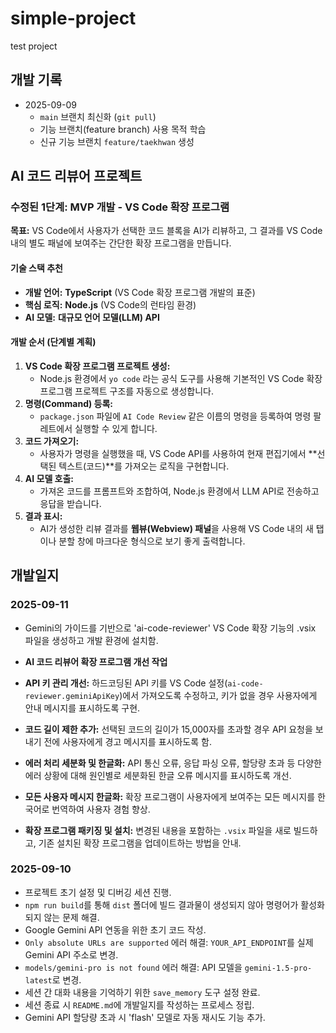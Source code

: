 # simple-project
test project

## 개발 기록
- 2025-09-09
  - `main` 브랜치 최신화 (`git pull`)
  - 기능 브랜치(feature branch) 사용 목적 학습
  - 신규 기능 브랜치 `feature/taekhwan` 생성

## AI 코드 리뷰어 프로젝트

### 수정된 1단계: MVP 개발 - VS Code 확장 프로그램

**목표:** VS Code에서 사용자가 선택한 코드 블록을 AI가 리뷰하고, 그 결과를 VS Code 내의 별도 패널에 보여주는 간단한 확장 프로그램을 만듭니다.

#### 기술 스택 추천
*   **개발 언어:** **TypeScript** (VS Code 확장 프로그램 개발의 표준)
*   **핵심 로직:** **Node.js** (VS Code의 런타임 환경)
*   **AI 모델:** **대규모 언어 모델(LLM) API**

#### 개발 순서 (단계별 계획)
1.  **VS Code 확장 프로그램 프로젝트 생성:**
    *   Node.js 환경에서 `yo code` 라는 공식 도구를 사용해 기본적인 VS Code 확장 프로그램 프로젝트 구조를 자동으로 생성합니다.
2.  **명령(Command) 등록:**
    *   `package.json` 파일에 `AI Code Review` 같은 이름의 명령을 등록하여 명령 팔레트에서 실행할 수 있게 합니다.
3.  **코드 가져오기:**
    *   사용자가 명령을 실행했을 때, VS Code API를 사용하여 현재 편집기에서 **선택된 텍스트(코드)**를 가져오는 로직을 구현합니다.
4.  **AI 모델 호출:**
    *   가져온 코드를 프롬프트와 조합하여, Node.js 환경에서 LLM API로 전송하고 응답을 받습니다.
5.  **결과 표시:**
    *   AI가 생성한 리뷰 결과를 **웹뷰(Webview) 패널**을 사용해 VS Code 내의 새 탭이나 분할 창에 마크다운 형식으로 보기 좋게 출력합니다.


## 개발일지

### 2025-09-11

*   Gemini의 가이드를 기반으로 'ai-code-reviewer' VS Code 확장 기능의 .vsix 파일을 생성하고 개발 환경에 설치함.

*   **AI 코드 리뷰어 확장 프로그램 개선 작업**
*   **API 키 관리 개선:** 하드코딩된 API 키를 VS Code 설정(`ai-code-reviewer.geminiApiKey`)에서 가져오도록 수정하고, 키가 없을 경우 사용자에게 안내 메시지를 표시하도록 구현.
*   **코드 길이 제한 추가:** 선택된 코드의 길이가 15,000자를 초과할 경우 API 요청을 보내기 전에 사용자에게 경고 메시지를 표시하도록 함.
*   **에러 처리 세분화 및 한글화:** API 통신 오류, 응답 파싱 오류, 할당량 초과 등 다양한 에러 상황에 대해 원인별로 세분화된 한글 오류 메시지를 표시하도록 개선.
*   **모든 사용자 메시지 한글화:** 확장 프로그램이 사용자에게 보여주는 모든 메시지를 한국어로 번역하여 사용자 경험 향상.
*   **확장 프로그램 패키징 및 설치:** 변경된 내용을 포함하는 `.vsix` 파일을 새로 빌드하고, 기존 설치된 확장 프로그램을 업데이트하는 방법을 안내.

### 2025-09-10

*   프로젝트 초기 설정 및 디버깅 세션 진행.
*   `npm run build`를 통해 `dist` 폴더에 빌드 결과물이 생성되지 않아 명령어가 활성화되지 않는 문제 해결.
*   Google Gemini API 연동을 위한 초기 코드 작성.
*   `Only absolute URLs are supported` 에러 해결: `YOUR_API_ENDPOINT`를 실제 Gemini API 주소로 변경.
*   `models/gemini-pro is not found` 에러 해결: API 모델을 `gemini-1.5-pro-latest`로 변경.
*   세션 간 대화 내용을 기억하기 위한 `save_memory` 도구 설정 완료.
*   세션 종료 시 `README.md`에 개발일지를 작성하는 프로세스 정립.
*   Gemini API 할당량 초과 시 'flash' 모델로 자동 재시도 기능 추가.